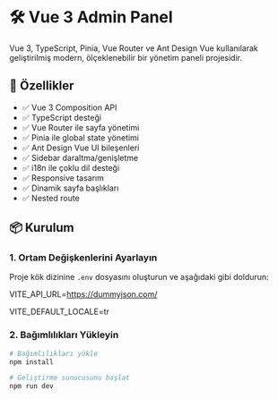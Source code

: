 # 🛠️ Vue 3 Admin Panel

Vue 3, TypeScript, Pinia, Vue Router ve Ant Design Vue kullanılarak geliştirilmiş modern, ölçeklenebilir bir yönetim paneli projesidir.

## 🚀 Özellikler

- ✅ Vue 3 Composition API
- ✅ TypeScript desteği
- ✅ Vue Router ile sayfa yönetimi
- ✅ Pinia ile global state yönetimi
- ✅ Ant Design Vue UI bileşenleri
- ✅ Sidebar daraltma/genişletme
- ✅ i18n ile çoklu dil desteği
- ✅ Responsive tasarım
- ✅ Dinamik sayfa başlıkları
- ✅ Nested route

## 📦 Kurulum

### 1. Ortam Değişkenlerini Ayarlayın

Proje kök dizinine `.env` dosyasını oluşturun ve aşağıdaki gibi doldurun:

VITE_API_URL=https://dummyjson.com/

VITE_DEFAULT_LOCALE=tr

### 2. Bağımlılıkları Yükleyin

```bash
# Bağımlılıkları yükle
npm install

# Geliştirme sunucusunu başlat
npm run dev